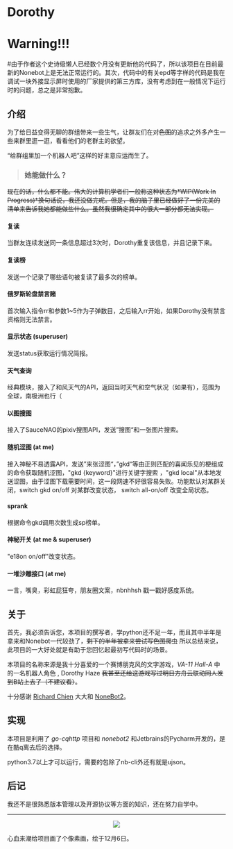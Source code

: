 # Dorothy

# Warning!!!

#由于作者这个史诗级懒人已经数个月没有更新他的代码了，所以该项目在目前最新的Nonebot上是无法正常运行的。其次，代码中的有关epd等字样的代码是我在调试一块外接显示屏时使用的厂家提供的第三方库，没有考虑到在一般情况下运行时的问题，总之是非常抱歉。

## 介绍

为了给日益变得无聊的群组带来一些生气，让群友们在对~~色图~~的追求之外多产生一些来群里逛一逛，看看他们的老群主的欲望。

“给群组里加一个机器人吧”这样的好主意应运而生了。

>### 她能做什么？

~~现在的话，什么都不能。伟大的计算机学者们一般称这种状态为*WIP(Work In Progress)*换句话说，我还没做完呢。但是，我的脑子里已经做好了一份完美的清单来告诉我她都能做些什么。虽然我很确定其中的很大一部分都无法实现。~~

#### 复读

当群友连续发送同一条信息超过3次时，Dorothy重复该信息，并且记录下来。

#### 复读榜

发送一个记录了哪些语句被复读了最多次的榜单。

#### 俄罗斯轮盘禁言赌

首次输入指令rr和参数1~5作为子弹数目，之后输入rr开始，如果Dorothy没有禁言资格则无法禁言。

#### 显示状态 (superuser)

发送status获取运行情况简报。

#### 天气查询

经典模块，接入了和风天气的API，返回当时天气和空气状况（如果有），范围为全球，南极洲也行（

#### 以图搜图

接入了SauceNAO的pixiv搜图API，发送”搜图“和一张图片搜索。

#### 随机涩图 (at me)

接入神秘不易透露API，发送”来张涩图“，”gkd“等由正则匹配的喜闻乐见的梗组成的命令获取随机涩图，"gkd {keyword}"进行关键字搜索
，"gkd local"从本地发送涩图，由于涩图下载需要时间，这一段网速不好很容易失败。功能默认对某群关闭，switch gkd on/off 对某群改变状态，
switch all-on/off 改变全局状态。

#### sprank

根据命令gkd调用次数生成sp榜单。

#### 神秘开关 (at me & superuser)

"e18on on/off"改变状态。

#### 一堆沙雕接口 (at me)

一言，嘴臭，彩虹屁狂夸，朋友圈文案，nbnhhsh 戳一戳好感度系统。

## 关于

首先，我必须告诉您，本项目的撰写者，学python还不足一年，而且其中半年是拿来和Nonebot一代较劲了，~~剩下的半年被拿来尝试写色图爬虫~~  所以总结来说，此项目的一大好处就是有助于您回忆起最初写代码时的场景。

本项目的名称来源是我十分喜爱的一个赛博朋克风的文字游戏，*VA-11 Hall-A* 中的一名机器人角色 , Dorothy Haze ~~我甚至还给这游戏写过明日方舟云联动同人发到B站上去了（不建议看）~~。

十分感谢 [Richard Chien](https://github.com/richardchien) 大大和 [NoneBot2](https://github.com/nonebot/nonebot2)。

## 实现

本项目是利用了 *go-cqhttp* 项目和 *nonebot2* 和Jetbrains的Pycharm开发的，是在酷q离去后的选择。

python3.7以上才可以运行，需要的包除了nb-cli外还有就是ujson。

## 后记

我还不是很熟悉版本管理以及开源协议等方面的知识，还在努力自学中。

---

<div align=center><img src="https://github.com/QingWen45/Dorothy/blob/master/images/Dorothy.png"/></div>


心血来潮给项目画了个像素画，绘于12月6日。




